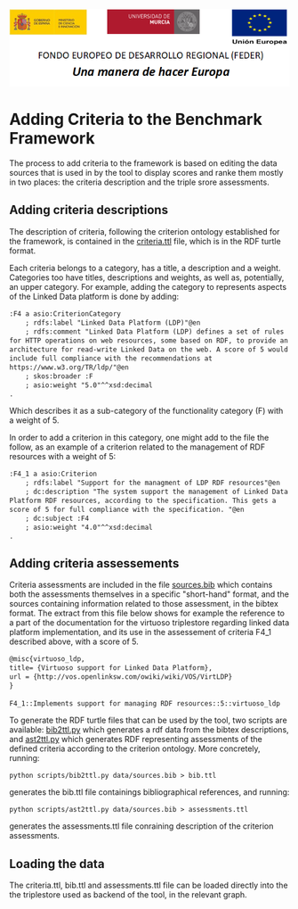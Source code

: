 ![](.//media/CabeceraDocumentosMD.png)

# Adding Criteria to the Benchmark Framework

The process to add criteria to the framework is based on editing the data sources that is used in by the tool to display scores and ranke them mostly in two places: the criteria description and the triple srore assessments. 

## Adding criteria descriptions

The description of criteria, following the criterion ontology established for the framework, is contained in the [criteria.ttl](https://github.com/HerculesCRUE/GnossDeustoBackend/blob/master/Benchmark/criterion-ontology/src/criteria.ttl) file, which is in the RDF turtle format.

Each criteria belongs to a category, has a title, a description and a weight. Categories too have titles, descriptions and weights, as well as, potentially, an upper category. For example, adding the category to represents aspects of the Linked Data platform is done by adding:

```
:F4 a asio:CriterionCategory
	; rdfs:label "Linked Data Platform (LDP)"@en
	; rdfs:comment "Linked Data Platform (LDP) defines a set of rules for HTTP operations on web resources, some based on RDF, to provide an architecture for read-write Linked Data on the web. A score of 5 would include full compliance with the recommendations at https://www.w3.org/TR/ldp/"@en
	; skos:broader :F
	; asio:weight "5.0"^^xsd:decimal
.
```

Which describes it as a sub-category of the functionality category (F) with a weight of 5.

In order to add a criterion in this category, one might add to the file the follow, as an example of a criterion related to the management of RDF resources with a weight of 5:

```
:F4_1 a asio:Criterion
	; rdfs:label "Support for the managment of LDP RDF resources"@en
	; dc:description "The system support the management of Linked Data Platform RDF resources, according to the specification. This gets a score of 5 for full compliance with the specification. "@en
	; dc:subject :F4
	; asio:weight "4.0"^^xsd:decimal
.
```

## Adding criteria assessements

Criteria assessments are included in the file [sources.bib](https://github.com/HerculesCRUE/GnossDeustoBackend/blob/master/Benchmark/triplestore-assessments/data/sources.bib) which contains both the assessments themselves in a specific "short-hand" format, and the sources containing information related to those assessment, in the bibtex format. The extract from this file below shows for example the reference to a part of the documentation for the virtuoso triplestore regarding linked data platform implementation, and its use in the assessement of criteria F4_1 described above, with a score of 5.

```
@misc{virtuoso_ldp,
title= {Virtuoso support for Linked Data Platform},
url = {http://vos.openlinksw.com/owiki/wiki/VOS/VirtLDP}
}

F4_1::Implements support for managing RDF resources::5::virtuoso_ldp
```

To generate the RDF turtle files that can be used by the tool, two scripts are available: [bib2ttl.py](https://github.com/HerculesCRUE/GnossDeustoBackend/blob/master/Benchmark/triplestore-assessments/scripts/bib2ttl.py) which generates a rdf data from the bibtex descriptions, and [ast2ttl.py](https://github.com/HerculesCRUE/GnossDeustoBackend/blob/master/Benchmark/triplestore-assessments/scripts/ast2ttl.py) which generates RDF representing assessments of the defined criteria according to the criterion ontology. More concretely, running:

```
python scripts/bib2ttl.py data/sources.bib > bib.ttl
```

generates the bib.ttl file containings bibliographical references, and running:

```
python scripts/ast2ttl.py data/sources.bib > assessments.ttl
```

generates the assessments.ttl file conraining description of the criterion assessments.

## Loading the data

The criteria.ttl, bib.ttl and assessments.ttl file can be loaded directly into the the triplestore used as backend of the tool, in the relevant graph.

